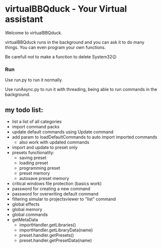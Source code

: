 # virtualBBQduck - Your Virtual assistant
Welcome to virtualBBQduck.

virtualBBQduck runs in the background and you can ask it to do many things.
You can even program your own functions.

Be carefull not to make a function to delete System32😉

### Run

Use run.py to run it normally.

Use runAsync.py to run it with threading, being able to run commands in the background.

## my todo list:
- list a list of all categories
- import command packs
- update default commands using Update command
- add param to loadDefaultCommands to auto import imported commands
    - also work with updated commands
- import and update to preset only
- presets functionality:
    - saving preset
    - loading preset
    - programming preset
    - preset memory
    - autosave preset memory
- critical windows file protection (basics work)
- password for creating a new command
- password for overwriting default command
- filtering simular to projectsviewer to "list" command
- global effects
- global memory
- global commands
- getMetaData
    - importHandler.getLibraries()
    - importHandler.getLibraryData(name)
    - preset.handler.getPresets()
    - preset.handler.getPresetData(name)